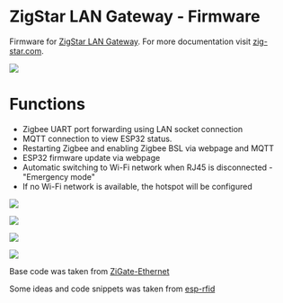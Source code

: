 # ZigStar LAN Gateway - Firmware
Firmware for [ZigStar LAN Gateway](https://github.com/mercenaruss/zigstar_gateways).
For more documentation visit [zig-star.com](https://zig-star.com).

![](https://github.com/mercenaruss/zigstar_gateways/raw/main/img/Default.png)

# Functions
- Zigbee UART port forwarding using LAN socket connection
- MQTT connection to view ESP32 status. 
- Restarting Zigbee and enabling Zigbee BSL via webpage and MQTT
- ESP32 firmware update via webpage
- Automatic switching to Wi-Fi network when RJ45 is disconnected - "Emergency mode"
- If no Wi-Fi network is available, the hotspot will be configured


![](https://github.com/xyzroe/ZigStarGW-FW/raw/main/images/main_eth.png)  

![](https://github.com/xyzroe/ZigStarGW-FW/raw/main/images/main_emergency_mode.png)  

![](https://github.com/xyzroe/ZigStarGW-FW/raw/main/images/logs.png)  

![](https://github.com/xyzroe/ZigStarGW-FW/raw/main/images/update.png)  



Base code was taken from [ZiGate-Ethernet](https://github.com/fairecasoimeme/ZiGate-Ethernet)  

Some ideas and code snippets was taken from [esp-rfid](https://github.com/esprfid/esp-rfid)

